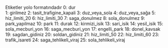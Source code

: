 Etiketler yolo formatındadır
0: dur  
1: girilmez 
2: tasit_trafigine_kapali
3: duz_veya_sola
4: duz_veya_sağa
5: hiz_limiti_20
6: hiz_limiti_30
7: saga_donulmez
8: sola_donulmez
9: park_yapilmaz
10: park
11: durak
12: kirmizi_isik
13: sari_isik
14: yesil_isik
15: sola_mecburi_yon
16: saga_mecburi_yon
17: engelli_park
18: donel_kavsak
19: sagdan_gidiniz
20: soldan_gidiniz
21: hiz_limiti_50
22: hiz_limiti_60
23: trafik_isareti
24: saga_tehlikeli_viraj
25: sola_tehlikeli_viraj
